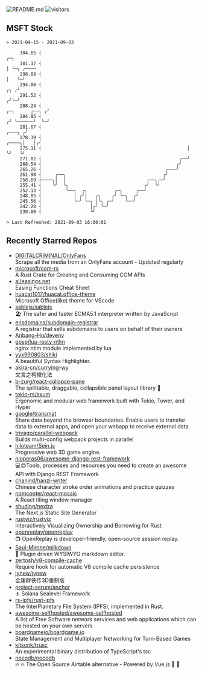 ![README.md](https://github.com/Gerhut/Gerhut/workflows/README.md/badge.svg)
![visitors](https://visitors.vercel.app/Gerhut/Gerhut?token=8cf69d1f6813d272ef062726b6070c9be4ff72038cfe5a7ded7384a8da65d866)

## MSFT Stock

```
> 2021-04-15 - 2021-09-03

     304.65 ┤                                                                                        ╭─╮         
     301.37 ┤                                                                                        │ ╰─╮ ╭──── 
     298.08 ┤                                                                                        │   ╰─╯     
     294.80 ┤                                                                                    ╭╮ ╭╯           
     291.52 ┤                                                                                   ╭╯╰─╯            
     288.24 ┤                                                                    ╭─╮      ╭──╮ ╭╯                
     284.95 ┤                                                                   ╭╯ ╰──────╯  ╰─╯                 
     281.67 ┤                                                            ╭───╮ ╭╯                                
     278.39 ┤                                                      ╭────╮│   │╭╯                                 
     275.11 ┤                                                      │    ╰╯   ╰╯                                  
     271.82 ┤                                                   ╭──╯                                             
     268.54 ┤                                                  ╭╯                                                
     265.26 ┤                                              ╭───╯                                                 
     261.98 ┤     ╭──╮                                    ╭╯                                                     
     258.69 ┼────╮│  │                              ╭──╮╭─╯                                                      
     255.41 ┤    ╰╯  ╰╮                            ╭╯  ╰╯                                                        
     252.13 ┤         ╰──╮  ╭╮          ╭─╮     ╭──╯                                                             
     248.85 ┤            │ ╭╯│   ╭╮    ╭╯ ╰─╮  ╭╯                                                                
     245.56 ┤            ╰─╯ ╰─╮ │╰╮ ╭─╯    ╰──╯                                                                 
     242.28 ┤                  │╭╯ ╰─╯                                                                           
     239.00 ┤                  ╰╯                                                                                

> Last Refreshed: 2021-09-03 16:00:01
```

## Recently Starred Repos

- [DIGITALCRIMINAL/OnlyFans](https://github.com/DIGITALCRIMINAL/OnlyFans)  
  Scrape all the media from an OnlyFans account - Updated regularly
- [microsoft/com-rs](https://github.com/microsoft/com-rs)  
  A Rust Crate for Creating and Consuming COM APIs
- [ai/easings.net](https://github.com/ai/easings.net)  
  Easing Functions Cheat Sheet
- [huacat1017/huacat.office-theme](https://github.com/huacat1017/huacat.office-theme)  
  Microsoft Office(like) theme for VScode
- [sablejs/sablejs](https://github.com/sablejs/sablejs)  
  🏖️ The safer and faster ECMA5.1 interpreter written by JavaScript
- [ensdomains/subdomain-registrar](https://github.com/ensdomains/subdomain-registrar)  
  A registrar that sells subdomains to users on behalf of their owners
- [Anbang-Hu/devenv](https://github.com/Anbang-Hu/devenv)  
- [gosp/lua-resty-ntlm](https://github.com/gosp/lua-resty-ntlm)  
  nginx ntlm module implemented by lua
- [yyx990803/shiki](https://github.com/yyx990803/shiki)  
  A beautiful Syntax Highlighter.
- [akira-cn/currying-wy](https://github.com/akira-cn/currying-wy)  
  文言之柯裡化法
- [b-zurg/react-collapse-pane](https://github.com/b-zurg/react-collapse-pane)  
  The splittable, draggable, collapsible panel layout library 🎉
- [tokio-rs/axum](https://github.com/tokio-rs/axum)  
  Ergonomic and modular web framework built with Tokio, Tower, and Hyper
- [google/transmat](https://github.com/google/transmat)  
  Share data beyond the browser boundaries. Enable users to transfer data to external apps, and open your webapp to receive external data.
- [trivago/parallel-webpack](https://github.com/trivago/parallel-webpack)  
  Builds multi-config webpack projects in parallel
- [hiloteam/Sein.js](https://github.com/hiloteam/Sein.js)  
  Progressive web 3D game engine.
- [nioperas06/awesome-django-rest-framework](https://github.com/nioperas06/awesome-django-rest-framework)  
   💻😍Tools, processes and resources you need to create an awesome API with Django REST Framework
- [chanind/hanzi-writer](https://github.com/chanind/hanzi-writer)  
  Chinese character stroke order animations and practice quizzes
- [nomcopter/react-mosaic](https://github.com/nomcopter/react-mosaic)  
  A React tiling window manager
- [shuding/nextra](https://github.com/shuding/nextra)  
  The Next.js Static Site Generator
- [rustviz/rustviz](https://github.com/rustviz/rustviz)  
  Interactively Visualizing Ownership and Borrowing for Rust
- [openreplay/openreplay](https://github.com/openreplay/openreplay)  
  :tv: OpenReplay is developer-friendly, open-source session replay.
- [Saul-Mirone/milkdown](https://github.com/Saul-Mirone/milkdown)  
  🍼 Plugin driven WYSIWYG  markdown editor.
- [zertosh/v8-compile-cache](https://github.com/zertosh/v8-compile-cache)  
  Require hook for automatic V8 compile cache persistence
- [jynew/jynew](https://github.com/jynew/jynew)  
  金庸群侠传3D重制版
- [project-serum/anchor](https://github.com/project-serum/anchor)  
  ⚓ Solana Sealevel Framework
- [rs-ipfs/rust-ipfs](https://github.com/rs-ipfs/rust-ipfs)  
  The InterPlanetary File System (IPFS), implemented in Rust.
- [awesome-selfhosted/awesome-selfhosted](https://github.com/awesome-selfhosted/awesome-selfhosted)  
  A list of Free Software network services and web applications which can be hosted on your own servers
- [boardgameio/boardgame.io](https://github.com/boardgameio/boardgame.io)  
  State Management and Multiplayer Networking for Turn-Based Games
- [kitsonk/trusc](https://github.com/kitsonk/trusc)  
  An experimental binary distribution of TypeScript's tsc
- [nocodb/nocodb](https://github.com/nocodb/nocodb)  
  🔥 🔥  The Open Source Airtable alternative  - Powered by Vue.js 🚀 🚀  
